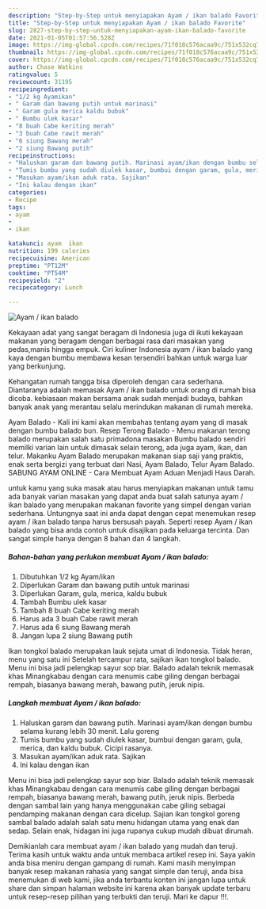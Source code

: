 ```yaml
---
description: "Step-by-Step untuk menyiapakan Ayam / ikan balado Favorite"
title: "Step-by-Step untuk menyiapakan Ayam / ikan balado Favorite"
slug: 2827-step-by-step-untuk-menyiapakan-ayam-ikan-balado-favorite
date: 2021-01-05T01:57:56.528Z
image: https://img-global.cpcdn.com/recipes/71f018c576acaa9c/751x532cq70/ayam-ikan-balado-foto-resep-utama.jpg
thumbnail: https://img-global.cpcdn.com/recipes/71f018c576acaa9c/751x532cq70/ayam-ikan-balado-foto-resep-utama.jpg
cover: https://img-global.cpcdn.com/recipes/71f018c576acaa9c/751x532cq70/ayam-ikan-balado-foto-resep-utama.jpg
author: Chase Watkins
ratingvalue: 5
reviewcount: 31195
recipeingredient:
- "1/2 kg Ayamikan"
- " Garam dan bawang putih untuk marinasi"
- " Garam gula merica kaldu bubuk"
- " Bumbu ulek kasar"
- "8 buah Cabe keriting merah"
- "3 buah Cabe rawit merah"
- "6 siung Bawang merah"
- "2 siung Bawang putih"
recipeinstructions:
- "Haluskan garam dan bawang putih. Marinasi ayam/ikan dengan bumbu selama kurang lebih 30 menit. Lalu goreng"
- "Tumis bumbu yang sudah diulek kasar, bumbui dengan garam, gula, merica, dan kaldu bubuk. Cicipi rasanya."
- "Masukan ayam/ikan aduk rata. Sajikan"
- "Ini kalau dengan ikan"
categories:
- Recipe
tags:
- ayam
- 
- ikan

katakunci: ayam  ikan 
nutrition: 199 calories
recipecuisine: American
preptime: "PT12M"
cooktime: "PT54M"
recipeyield: "2"
recipecategory: Lunch

---
```



![Ayam / ikan balado](https://img-global.cpcdn.com/recipes/71f018c576acaa9c/751x532cq70/ayam-ikan-balado-foto-resep-utama.jpg)

Kekayaan adat yang sangat beragam di Indonesia juga di ikuti kekayaan makanan yang beragam dengan berbagai rasa dari masakan yang pedas,manis hingga empuk. Ciri kuliner Indonesia ayam / ikan balado yang kaya dengan bumbu membawa kesan tersendiri bahkan untuk warga luar yang berkunjung.


Kehangatan rumah tangga bisa diperoleh dengan cara sederhana. Diantaranya adalah memasak Ayam / ikan balado untuk orang di rumah bisa dicoba. kebiasaan makan bersama anak sudah menjadi budaya, bahkan banyak anak yang merantau selalu merindukan makanan di rumah mereka.

Ayam Balado - Kali ini kami akan membahas tentang ayam yang di masak dengan bumbu balado bun. Resep Terong Balado - Menu makanan terong balado merupakan salah satu primadona masakan Bumbu balado sendiri memilki varian lain untuk dimasak selain terong, ada juga ayam, ikan, dan telur. Makanku Ayam Balado merupakan makanan siap saji yang praktis, enak serta bergizi yang terbuat dari Nasi, Ayam Balado, Telur Ayam Balado. SABUNG AYAM ONLINE - Cara Membuat Ayam Aduan Menjadi Haus Darah.

untuk kamu yang suka masak atau harus menyiapkan makanan untuk tamu ada banyak varian masakan yang dapat anda buat salah satunya ayam / ikan balado yang merupakan makanan favorite yang simpel dengan varian sederhana. Untungnya saat ini anda dapat dengan cepat menemukan resep ayam / ikan balado tanpa harus bersusah payah.
Seperti resep Ayam / ikan balado yang bisa anda contoh untuk disajikan pada keluarga tercinta. Dan sangat simple hanya dengan 8 bahan dan 4 langkah.


<!--inarticleads1-->

##### Bahan-bahan yang perlukan membuat Ayam / ikan balado:

1. Dibutuhkan 1/2 kg Ayam/ikan
1. Diperlukan  Garam dan bawang putih untuk marinasi
1. Diperlukan  Garam, gula, merica, kaldu bubuk
1. Tambah  Bumbu ulek kasar
1. Tambah 8 buah Cabe keriting merah
1. Harus ada 3 buah Cabe rawit merah
1. Harus ada 6 siung Bawang merah
1. Jangan lupa 2 siung Bawang putih


Ikan tongkol balado merupakan lauk sejuta umat di Indonesia. Tidak heran, menu yang satu ini Setelah tercampur rata, sajikan ikan tongkol balado. Menu ini bisa jadi pelengkap sayur sop biar. Balado adalah teknik memasak khas Minangkabau dengan cara menumis cabe giling dengan berbagai rempah, biasanya bawang merah, bawang putih, jeruk nipis. 

<!--inarticleads2-->

##### Langkah membuat  Ayam / ikan balado:

1. Haluskan garam dan bawang putih. Marinasi ayam/ikan dengan bumbu selama kurang lebih 30 menit. Lalu goreng
1. Tumis bumbu yang sudah diulek kasar, bumbui dengan garam, gula, merica, dan kaldu bubuk. Cicipi rasanya.
1. Masukan ayam/ikan aduk rata. Sajikan
1. Ini kalau dengan ikan


Menu ini bisa jadi pelengkap sayur sop biar. Balado adalah teknik memasak khas Minangkabau dengan cara menumis cabe giling dengan berbagai rempah, biasanya bawang merah, bawang putih, jeruk nipis. Berbeda dengan sambal lain yang hanya menggunakan cabe giling sebagai pendamping makanan dengan cara dicelup. Sajian ikan tongkol goreng sambal balado adalah salah satu menu hidangan utama yang enak dan sedap. Selain enak, hidagan ini juga rupanya cukup mudah dibuat dirumah. 

Demikianlah cara membuat ayam / ikan balado yang mudah dan teruji. Terima kasih untuk waktu anda untuk membaca artikel resep ini. Saya yakin anda bisa meniru dengan gampang di rumah. Kami masih menyimpan banyak resep makanan rahasia yang sangat simple dan teruji, anda bisa menemukan di web kami, jika anda terbantu konten ini jangan lupa untuk share dan simpan halaman website ini karena akan banyak update terbaru untuk resep-resep pilihan yang terbukti dan teruji. Mari ke dapur !!!. 
